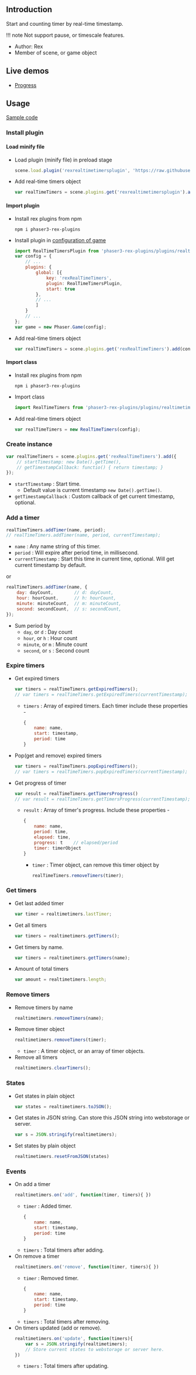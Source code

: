 ## Introduction

Start and counting timer by real-time timestamp.

!!! note
    Not support pause, or timescale features.

- Author: Rex
- Member of scene, or game object

## Live demos

- [Progress](https://codepen.io/rexrainbow/pen/BaYzMyq)

## Usage

[Sample code](https://github.com/rexrainbow/phaser3-rex-notes/tree/master/examples/realtimetimers)

### Install plugin

#### Load minify file

- Load plugin (minify file) in preload stage
    ```javascript
    scene.load.plugin('rexrealtimetimersplugin', 'https://raw.githubusercontent.com/rexrainbow/phaser3-rex-notes/master/dist/rexrealtimetimersplugin.min.js', true);
    ```
- Add real-time timers object
    ```javascript
    var realTimeTimers = scene.plugins.get('rexrealtimetimersplugin').add(config);
    ```

#### Import plugin

- Install rex plugins from npm
    ```
    npm i phaser3-rex-plugins
    ```
- Install plugin in [configuration of game](game.md#configuration)
    ```javascript
    import RealTimeTimersPlugin from 'phaser3-rex-plugins/plugins/realtimetimers-plugin.js';
    var config = {
        // ...
        plugins: {
            global: [{
                key: 'rexRealTimeTimers',
                plugin: RealTimeTimersPlugin,
                start: true
            },
            // ...
            ]
        }
        // ...
    };
    var game = new Phaser.Game(config);
    ```
- Add real-time timers object
    ```javascript
    var realTimeTimers = scene.plugins.get('rexRealTimeTimers').add(config);
    ```

#### Import class

- Install rex plugins from npm
    ```
    npm i phaser3-rex-plugins
    ```
- Import class
    ```javascript
    import RealTimeTimers from 'phaser3-rex-plugins/plugins/realtimetimers.js';
    ```
- Add real-time timers object
    ```javascript
    var realTimeTimers = new RealTimeTimers(config);
    ```

### Create instance

```javascript
var realTimeTimers = scene.plugins.get('rexRealTimeTimers').add({
    // startTimestamp: new Date().getTime(),
    // getTimestampCallback: functio() { return timestamp; }
});
```

- `startTimestamp` : Start time. 
    - Default value is current timestamp `new Date().getTime()`.
- `getTimestampCallback` : Custom callback of get current timestamp, optional.

### Add a timer

```javascript
realTimeTimers.addTimer(name, period);
// realTimeTimers.addTimer(name, period, currentTimestamp);
```

- `name` : Any name string of this timer. 
- `period` : Will expire after period time, in millisecond.
- `currentTimestamp` : Start this time in current time, optional. Will get current timestamp by default.

or

```javascript
realTimeTimers.addTimer(name, {
    day: dayCount,        // d: dayCount,
    hour: hourCount,      // h: hourCount,
    minute: minuteCount,  // m: minuteCount,
    second: secondCount,  // s: secondCount,
});
```

- Sum period by 
    - `day`, or `d` : Day count
    - `hour`, or `h` : Hour count
    - `minute`, or `m` : Minute count
    - `second`, or `s` : Second count

### Expire timers

- Get expired timers
    ```javascript
    var timers = realTimeTimers.getExpiredTimers();
    // var timers = realTimeTimers.getExpiredTimers(currentTimestamp);
    ```
    - `timers` : Array of expired timers. Each timer include these properties - 
        ```javascript
        {
            name: name,
            start: timestamp,
            period: time
        }
        ```
- Pop(get and remove) expired timers
    ```javascript
    var timers = realTimeTimers.popExpiredTimers();
    // var timers = realTimeTimers.popExpiredTimers(currentTimestamp);
    ```
- Get progress of timer
    ```javascript
    var result = realTimeTimers.getTimersProgress()
    // var result = realTimeTimers.getTimersProgress(currentTimestamp);
    ```
    - `result` : Array of timer's progress. Include these properties -
        ```javascript
        {
            name: name,
            period: time,
            elapsed: time,
            progress: t    // elapsed/period
            timer: timerObject
        }
        ```
        - `timer` : Timer object, can remove this timer object by 
            ```javascript
            realTimeTimers.removeTimers(timer);
            ```

### Get timers

- Get last added timer
    ```javascript
    var timer = realtimetimers.lastTimer;
    ```
- Get all timers
    ```javascript
    var timers = realtimetimers.getTimers();
    ```
- Get timers by name.
    ```javascript
    var timers = realtimetimers.getTimers(name);
    ```
- Amount of total timers
    ```javascript
    var amount = realtimetimers.length;
    ```

### Remove timers

- Remove timers by name
    ```javascript
    realtimetimers.removeTimers(name);
    ```
- Remove timer object
    ```javascript
    realtimetimers.removeTimers(timer);
    ```
    - `timer` : A timer object, or an array of timer objects.
- Remove all timers
    ```javascript
    realtimetimers.clearTimers();
    ```

### States

- Get states in plain object
    ```javascript
    var states = realtimetimers.toJSON();
    ```
- Get states in JSON string. Can store this JSON string into webstorage or server.
    ```javascript
    var s = JSON.stringify(realtimetimers);
    ```
- Set states by plain object
    ```javascript
    realtimetimers.resetFromJSON(states)
    ```

### Events

- On add a timer
    ```javascript
    realtimetimers.on('add', function(timer, timers){ })
    ```
    - `timer` : Added timer.
        ```javascript
        {
            name: name,
            start: timestamp,
            period: time
        }
        ```
    - `timers` : Total timers after adding.
- On remove a timer
    ```javascript
    realtimetimers.on('remove', function(timer, timers){ })
    ```
    - `timer` : Removed timer.
        ```javascript
        {
            name: name,
            start: timestamp,
            period: time
        }
        ```
    - `timers` : Total timers after removing.
- On timers updated (add or remove).
    ```javascript
    realtimetimers.on('update', function(timers){ 
        var s = JSON.stringify(realtimetimers);
        // Store current states to webstorage or server here.
    })
    ```
    - `timers` : Total timers after updating.